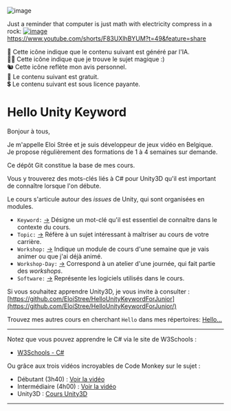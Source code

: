 
![image](https://github.com/user-attachments/assets/573ed7ac-79d9-493c-a19a-10408bde5963)


Just a reminder that computer is just math with electricity compress in a rock:
[![image](https://github.com/user-attachments/assets/af8865ea-19bd-4b6f-88db-be0dae9c8169)](https://www.youtube.com/shorts/F83UXlhBYUM?t=49&feature=share)  
https://www.youtube.com/shorts/F83UXlhBYUM?t=49&feature=share  

🤖 Cette icône indique que le contenu suivant est généré par l'IA.  
🧙‍♂️ Cette icône indique que je trouve le sujet magique :)  
🐿️ Cette icône reflète mon avis personnel.  
🌱 Le contenu suivant est gratuit.  
💲 Le contenu suivant est sous licence payante.

# Hello Unity Keyword

Bonjour à tous,

Je m'appelle Eloi Strée et je suis développeur de jeux vidéo en Belgique.  
Je propose régulièrement des formations de 1 à 4 semaines sur demande.

Ce dépôt Git constitue la base de mes cours.

Vous y trouverez des mots-clés liés à C# pour Unity3D qu'il est important de connaître lorsque l'on débute.  

Le cours s'articule autour des *issues* de Unity, qui sont organisées en modules.

- `Keyword:` [->](https://github.com/EloiStree/HelloUnityKeywordForJunior/issues?q=keyword) Désigne un mot-clé qu'il est essentiel de connaître dans le contexte du cours.
- `Topic:` [->](https://github.com/EloiStree/HelloUnityKeywordForJunior/issues?q=topic) Réfère à un sujet intéressant à maîtriser au cours de votre carrière.
- `Workshop:` [->](https://github.com/EloiStree/HelloUnityKeywordForJunior/issues?q=workshop) Indique un module de cours d'une semaine que je vais animer ou que j'ai déjà animé.
- `Workshop-Day:` [->](https://github.com/EloiStree/HelloUnityKeywordForJunior/issues?q=workshop-day) Correspond à un atelier d'une journée, qui fait partie des *workshops*.
- `Software:` [->](https://github.com/EloiStree/HelloUnityKeywordForJunior/issues?q=software) Représente les logiciels utilisés dans le cours.

Si vous souhaitez apprendre Unity3D, je vous invite à consulter :  
[https://github.com/EloiStree/HelloUnityKeywordForJunior](https://github.com/EloiStree/HelloUnityKeywordForJunior/)  

Trouvez mes autres cours en cherchant `Hello` dans mes répertoires:
[Hello... ](https://github.com/EloiStree?tab=repositories&q=Hello&type=&language=&sort=)




---------------

Notez que vous pouvez apprendre le C# via le site de W3Schools :
- [W3Schools - C#](https://www.w3schools.com/cs/index.php#:~:text=C%23%20(C-Sharp)%20is,Start%20learning%20C%23%20now%20»)

Ou grâce aux trois vidéos incroyables de Code Monkey sur le sujet :
- Débutant (3h40) : [Voir la vidéo](https://unitycodemonkey.com/video.php?v=pReR6Z9rK-o)
- Intermédiaire (4h00) : [Voir la vidéo](https://unitycodemonkey.com/video.php?v=I6kx-_KXNz4)
- Unity3D : [Cours Unity3D](https://unitycodemonkey.com/kitchenchaoscourse.php#createProject)

----------------------------


